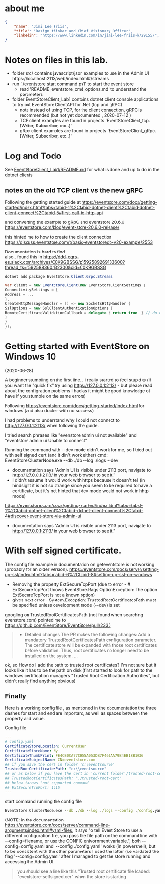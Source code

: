 # about me
```json
{
    "name": "Jimi Lee Friis",
    "title": "Design thinker and Chief Visionary Officer",
    "linkedin": "https://www.linkedin.com/in/jimi-lee-friis-b729155/",
}
```

# Notes on files in this lab.

- folder src/ contains javascript/json examples to use in the Admin UI https://localhost:2113/web/index.html#/streams 
-  run '.\eventstore start command.ps1' to start the event store
    -  read 'README_eventstore_cmd_options.md' to understand the parameters
- folder EventStoreClient_Lab1 contains dotnet client console applications to try out EventStore.ClientAPI for .Net (tcp and gRPC)
    - note instead of using TCP, for the client connection, gRPC is recommended (but not yet documented , 2020-07-12 )
    - TCP client examples are found in projects 'EventStoreClient_tcp.[Writer, Subscriber, etc..]'  
    - gRpc client examples are found in projects 'EventStoreClient_gRpc.[Writer, Subscriber, etc..]'
    

# Log and Todo 
See [EventStoreClient_Lab1/README.md](EventStoreClient_Lab1/README.md) for what is done and up to do in the dotnet clients


## notes on the old TCP client vs the new gRPC
Following the getting started guide at
https://eventstore.com/docs/getting-started/index.html?tabs=tabid-1%2Ctabid-dotnet-client%2Ctabid-dotnet-client-connect%2Ctabid-5#first-call-to-http-api

and converting the example to gRpC and eventstore 20.6.0
https://eventstore.com/blog/event-store-20.6.0-release/

this hinted me to how to create the client connection
https://discuss.eventstore.com/t/basic-eventstoredb-v20-example/2553

Documentation is hard to find.     
also.. found this in https://ddd-cqrs-es.slack.com/archives/C0K9GBSSG/p1592589269133600?thread_ts=1592588360.132300&cid=C0K9GBSSG

```c#
dotnet add package EventStore.Client.Grpc.Streams

var client = new EventStoreClient(new EventStoreClientSettings {
ConnectivitySettings = {
Address = ...
},
CreateHttpMessageHandler = () => new SocketsHttpHandler {
SslOptions = new SslClientAuthenticationOptions {
RemoteCertificateValidationCallback = delegate { return true; } // do not do this in production!!!
}
}
});
```


# Getting started with EventStore on Windows 10
(2020-06-28)

A beginner stumbling on the first line... I really started to feel stupid 🙄 
(if you want the "quick fix" try using https://127.0.0.1:2113/ - but please read about the configration problems I had as it might be good knowledge ot have if you stumble on the same errors)

Following  https://eventstore.com/docs/getting-started/index.html for windows (and also docker with no success)

I had problems to understand why I could not connect to http://127.0.0.1:2113/ when following the guide. 

I tried search phrases like "evenstore admin ui not available" and "eventstore admin ui Unable to connect" 


Running the command with --dev mode didn't work for me, so I tried out with self signed cert (and it din't work either)
cmd: EventStore.ClusterNode.exe --db ./db --log ./logs --dev
- documentation says 
"Admin UI is visible under 2113 port, navigate to http://127.0.0.1:2113/ in your web browser to see it."
- I didn't assume it would work with https because it doesn't tell (in hindsight it is not so strange since you seem to be required to have a certificate, but it's not hinted that dev mode would not work in hhtp mode)

https://eventstore.com/docs/getting-started/index.html?tabs=tabid-1%2Ctabid-dotnet-client%2Ctabid-dotnet-client-connect%2Ctabid-4#discover-event-store-via-admin-ui
- documentation says "Admin UI is visible under 2113 port, navigate to http://127.0.0.1:2113/ in your web browser to see it."

# With self signed certificate. 
The config file example in documentation on geteventstore is not working (probably for an older version).
https://eventstore.com/docs/server/setting-up-ssl/index.html?tabs=tabid-6%2Ctabid-8#setting-up-ssl-on-windows


- Removing the property ExtSecureTcpPort (due to error - # ExtSecureTcpPort throws EventStore.Rags.OptionException: The option ExtSecureTcpPort is not a known option)
- gives next error - System.Exception: TrustedRootCertificatesPath must be specified unless development mode (--dev) is set

googling on TrustedRootCertificatesPath (not found when searching evenstore.com)
pointed me to https://github.com/EventStore/EventStore/pull/2335 
> - Detailed changes
> The PR makes the following changes:
> Add a mandatory TrustedRootCertificatesPath configuration parameter. The certificate store will be expanded with  those root certificates before validation. Thus, root certificates no longer need to be installed on the system.
> ...

ok, so How do I add the path to trusted root certificates? 
I'm not sure but it looks like it has to be the path on disk (first started to look for path to the windows certification managers "Trusted Root Certification Authorities", but didn't really find anything obvious)

## Finally 
Here is a working config file , as mentioned in the documentation the three dashes for start and end are important, as well as spaces between the property and value.


Config file 
```yaml
---
# config.yaml
CertificateStoreLocation: CurrentUser
CertificateStoreName: My
CertificateThumbPrint: FE4CE0CA77CB55A053DB7F460AA79B4EB18B1036
CertificateSubjectName: CN=eventstore.com
## if you have the cert in folder 'c:\eventsource'
TrustedRootCertificatesPath: "c:\\eventsource"
## or as below if you have the cert in 'current folder'/trusted-root-cert
## TrustedRootCertificatesPath: "./trusted-root-cert"
## below throws "not supported command
## ExtSecureTcpPort: 1115
---

```


start command running the config file 
```cmd
EventStore.ClusterNode.exe --db ./db --log ./logs --config ./config.yaml
```
(NOTE: in the documentation https://eventstore.com/docs/server/command-line-arguments/index.html#yaml-files,
it says "o tell Event Store to use a different configuration file, you pass the file path on the command line with --config=filename, or use the CONFIG enivornment variable.",
both --config=config.yaml and '--config ./config.yaml' works (in powershell), but to be consistent with the other parameters I used the latter (i.e validated the flag '--config=config.yaml' after I managed to get the store running and accessing the Admin UI.



> you should see a line like this "Trusted root certificate file loaded: "eventstore-selfsigned.cer"
when the store is starting
